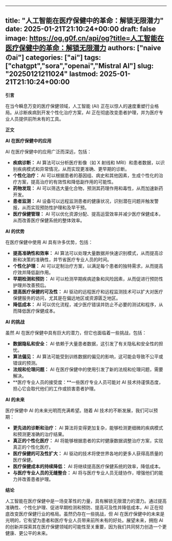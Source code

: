 
---
title: "人工智能在医疗保健中的革命：解锁无限潜力"
date: 2025-01-21T21:10:24+00:00
draft: false
image: https://og.g0f.cn/api/og?title=人工智能在医疗保健中的革命：解锁无限潜力
authors: ["naiveのai"]
categories: ["ai"]
tags: ["chatgpt","sora","openai","Mistral AI"]
slug: "20250121211024"
lastmod: 2025-01-21T21:10:24+00:00
---
**引言**

在当今瞬息万变的医疗保健领域，人工智能 (AI) 正在以惊人的速度重塑行业格局。从诊断疾病到开发个性化治疗方案，AI 正在彻底改变患者护理，并为医疗专业人员提供前所未有的工具。

**正文**

**AI 在医疗保健中的应用**

AI 在医疗保健中的应用广泛而深远，包括：

* **疾病诊断：** AI 算法可以分析医疗影像（如 X 射线和 MRI）和患者数据，以识别疾病模式和异常情况，从而实现更准确、更早期的诊断。
* **个性化治疗：** AI 可以根据患者的基因组、病史和其他因素，生成个性化的治疗方案，提高治疗的有效性和降低副作用的可能性。
* **药物发现：** AI 可以筛选大量化合物，预测其药理作用和毒性，从而加速新药开发。
* **患者监测：** AI 设备可以远程监测患者的健康状况，识别潜在问题并触发警报，从而实现预防性护理和及早干预。
* **医疗保健管理：** AI 可以优化资源分配、提高运营效率并减少医疗保健成本，从而改善医疗保健系统的整体效率。

**AI 的优势**

在医疗保健中使用 AI 具有许多优势，包括：

* **提高准确性和效率：** AI 算法可以处理大量数据并快速识别模式，从而提高诊断和决策的准确性，并节省医疗专业人员的时间。
* **个性化护理：** AI 可以定制治疗方案，以满足每个患者的独特需求，从而提高疗效并降低副作用。
* **早期检测和预防：** AI 可以检测早期疾病迹象和风险因素，从而促进行预防性护理并改善预后。
* **提高医疗保健的可及性：** AI 驱动的远程医疗和远程监测技术可以扩大对医疗保健服务的访问，尤其是在偏远地区或资源匮乏地区。
* **降低成本：** AI 可以优化流程，减少医疗错误并防止不必要的测试和程序，从而降低医疗保健成本。

**AI 的挑战**

虽然 AI 在医疗保健中具有巨大的潜力，但它也面临着一些挑战，包括：

* **数据隐私和安全：** AI 依赖于大量患者数据，这引发了有关隐私和安全性的担忧。
* **算法偏见：** AI 算法可能受到训练数据的偏见的影响，这可能会导致不公平或错误的预测。
* **法规和伦理问题：** AI 在医疗保健中的使用引发了新的法规和伦理问题，需要解决。
* **医疗专业人员的接受度：**一些医疗专业人员可能对 AI 技术持谨慎态度，担心它会取代他们的工作或损害患者护理。

**AI 的未来**

医疗保健中 AI 的未来光明而充满希望。随着 AI 技术的不断发展，我们可以预期：

* **更先进的诊断和治疗：** AI 算法将变得更加复杂，能够检测更细微的疾病模式和预测更准确的治疗结果。
* **真正的个性化医疗：** AI 将能够根据患者的实时健康数据调整治疗方案，实现真正的个性化医疗。
* **医疗保健的可及性扩大：** AI 驱动的技术将使世界各地的更多人获得高质量的医疗保健。
* **医疗保健成本的持续降低：** AI 将继续提高医疗保健系统的效率，降低成本。
* **与医疗专业人员的无缝整合：** AI 将与医疗专业人员无缝协作，增强他们的能力并改善患者护理。

**结论**

人工智能在医疗保健中是一场变革性的力量，具有解锁无限潜力的潜力。通过提高准确性、个性化护理、促进早期检测和预防、提高可及性并降低成本，AI 正在彻底改变医疗保健行业的格局。虽然仍存在一些挑战，但 AI 在医疗保健中的未来是光明的，它有望为患者和医疗专业人员带来前所未有的好处。展望未来，拥抱 AI 的创新并探索其在医疗保健领域的可能性至关重要，因为我们共同努力创造一个更健康、更公平的未来。
